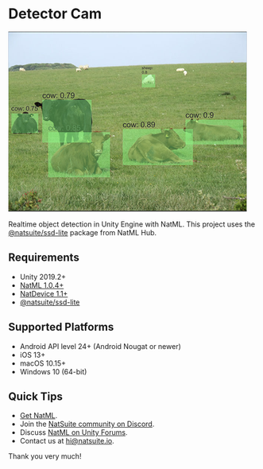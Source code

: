 # Detector Cam

![cows](.media/cows.png)

Realtime object detection in Unity Engine with NatML. This project uses the [@natsuite/ssd-lite](https://hub.natsuite.io/predictor/@natsuite/ssd-lite) package from NatML Hub.

## Requirements
- Unity 2019.2+
- [NatML 1.0.4+](https://github.com/natsuite/NatML)
- [NatDevice 1.1+](https://assetstore.unity.com/packages/tools/integration/natdevice-media-device-api-162053)
- [@natsuite/ssd-lite](https://hub.natsuite.io/predictor/@natsuite/ssd-lite)

## Supported Platforms
- Android API level 24+ (Android Nougat or newer)
- iOS 13+
- macOS 10.15+
- Windows 10 (64-bit)

## Quick Tips
- [Get NatML](https://github.com/natsuite/NatML).
- Join the [NatSuite community on Discord](https://discord.gg/y5vwgXkz2f).
- Discuss [NatML on Unity Forums](https://forum.unity.com/threads/open-beta-natml-machine-learning-runtime.1109339/).
- Contact us at [hi@natsuite.io](mailto:hi@natsuite.io).

Thank you very much!

